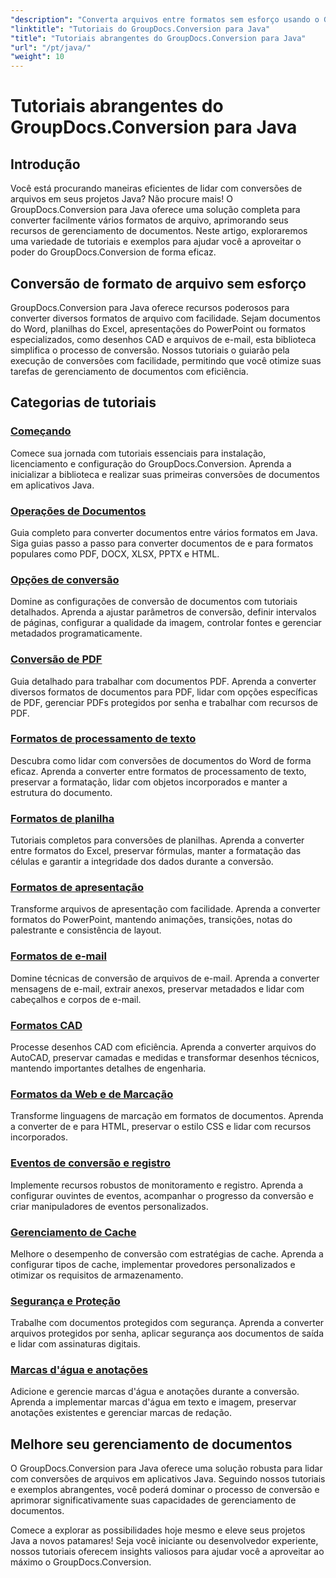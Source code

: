 ```yaml
---
"description": "Converta arquivos entre formatos sem esforço usando o GroupDocs.Conversion para Java. Simplifique o gerenciamento de documentos com opções personalizáveis."
"linktitle": "Tutoriais do GroupDocs.Conversion para Java"
"title": "Tutoriais abrangentes do GroupDocs.Conversion para Java"
"url": "/pt/java/"
"weight": 10
---
```


# Tutoriais abrangentes do GroupDocs.Conversion para Java

## Introdução

Você está procurando maneiras eficientes de lidar com conversões de arquivos em seus projetos Java? Não procure mais! O GroupDocs.Conversion para Java oferece uma solução completa para converter facilmente vários formatos de arquivo, aprimorando seus recursos de gerenciamento de documentos. Neste artigo, exploraremos uma variedade de tutoriais e exemplos para ajudar você a aproveitar o poder do GroupDocs.Conversion de forma eficaz.

## Conversão de formato de arquivo sem esforço

GroupDocs.Conversion para Java oferece recursos poderosos para converter diversos formatos de arquivo com facilidade. Sejam documentos do Word, planilhas do Excel, apresentações do PowerPoint ou formatos especializados, como desenhos CAD e arquivos de e-mail, esta biblioteca simplifica o processo de conversão. Nossos tutoriais o guiarão pela execução de conversões com facilidade, permitindo que você otimize suas tarefas de gerenciamento de documentos com eficiência.

## Categorias de tutoriais

### [Começando](./getting-started/)
Comece sua jornada com tutoriais essenciais para instalação, licenciamento e configuração do GroupDocs.Conversion. Aprenda a inicializar a biblioteca e realizar suas primeiras conversões de documentos em aplicativos Java.

### [Operações de Documentos](./document-operations/)
Guia completo para converter documentos entre vários formatos em Java. Siga guias passo a passo para converter documentos de e para formatos populares como PDF, DOCX, XLSX, PPTX e HTML.

### [Opções de conversão](./conversion-options/)
Domine as configurações de conversão de documentos com tutoriais detalhados. Aprenda a ajustar parâmetros de conversão, definir intervalos de páginas, configurar a qualidade da imagem, controlar fontes e gerenciar metadados programaticamente.

### [Conversão de PDF](./pdf-conversion/)
Guia detalhado para trabalhar com documentos PDF. Aprenda a converter diversos formatos de documentos para PDF, lidar com opções específicas de PDF, gerenciar PDFs protegidos por senha e trabalhar com recursos de PDF.

### [Formatos de processamento de texto](./word-processing-formats/)
Descubra como lidar com conversões de documentos do Word de forma eficaz. Aprenda a converter entre formatos de processamento de texto, preservar a formatação, lidar com objetos incorporados e manter a estrutura do documento.

### [Formatos de planilha](./spreadsheet-formats/)
Tutoriais completos para conversões de planilhas. Aprenda a converter entre formatos do Excel, preservar fórmulas, manter a formatação das células e garantir a integridade dos dados durante a conversão.

### [Formatos de apresentação](./presentation-formats/)
Transforme arquivos de apresentação com facilidade. Aprenda a converter formatos do PowerPoint, mantendo animações, transições, notas do palestrante e consistência de layout.

### [Formatos de e-mail](./email-formats/)
Domine técnicas de conversão de arquivos de e-mail. Aprenda a converter mensagens de e-mail, extrair anexos, preservar metadados e lidar com cabeçalhos e corpos de e-mail.

### [Formatos CAD](./cad-formats/)
Processe desenhos CAD com eficiência. Aprenda a converter arquivos do AutoCAD, preservar camadas e medidas e transformar desenhos técnicos, mantendo importantes detalhes de engenharia.

### [Formatos da Web e de Marcação](./web-markup-formats/)
Transforme linguagens de marcação em formatos de documentos. Aprenda a converter de e para HTML, preservar o estilo CSS e lidar com recursos incorporados.

### [Eventos de conversão e registro](./conversion-events-logging/)
Implemente recursos robustos de monitoramento e registro. Aprenda a configurar ouvintes de eventos, acompanhar o progresso da conversão e criar manipuladores de eventos personalizados.

### [Gerenciamento de Cache](./cache-management/)
Melhore o desempenho de conversão com estratégias de cache. Aprenda a configurar tipos de cache, implementar provedores personalizados e otimizar os requisitos de armazenamento.

### [Segurança e Proteção](./security-protection/)
Trabalhe com documentos protegidos com segurança. Aprenda a converter arquivos protegidos por senha, aplicar segurança aos documentos de saída e lidar com assinaturas digitais.

### [Marcas d'água e anotações](./watermarks-annotations/)
Adicione e gerencie marcas d'água e anotações durante a conversão. Aprenda a implementar marcas d'água em texto e imagem, preservar anotações existentes e gerenciar marcas de redação.

## Melhore seu gerenciamento de documentos

O GroupDocs.Conversion para Java oferece uma solução robusta para lidar com conversões de arquivos em aplicativos Java. Seguindo nossos tutoriais e exemplos abrangentes, você poderá dominar o processo de conversão e aprimorar significativamente suas capacidades de gerenciamento de documentos.

Comece a explorar as possibilidades hoje mesmo e eleve seus projetos Java a novos patamares! Seja você iniciante ou desenvolvedor experiente, nossos tutoriais oferecem insights valiosos para ajudar você a aproveitar ao máximo o GroupDocs.Conversion.